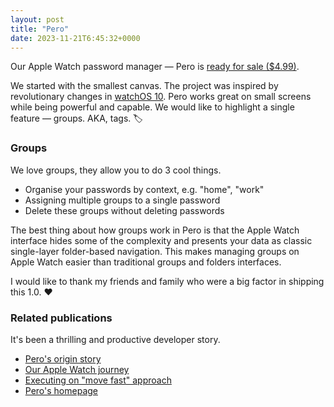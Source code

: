 ```yaml
---
layout: post
title: "Pero"
date: 2023-11-21T6:45:32+0000
---
```


Our Apple Watch password manager — Pero is [ready for sale ($4.99)](https://apps.apple.com/us/app/pero/id6452802397). 

We started with the smallest canvas. The project was inspired by revolutionary changes in [watchOS 10](https://www.apple.com/uk/watchos/watchos-10/). Pero works great on small screens while being powerful and capable. We would like to highlight a single feature — groups. AKA, tags. 🏷️

### Groups

We love groups, they allow you to do 3 cool things. 

- Organise your passwords by context, e.g. "home", "work"
- Assigning multiple groups to a single password
- Delete these groups without deleting passwords

The best thing about how groups work in Pero is that the Apple Watch interface hides some of the complexity and presents your data as classic single-layer folder-based navigation. This makes managing groups on Apple Watch easier than traditional groups and folders interfaces.

I would like to thank my friends and family who were a big factor in shipping this 1.0. ❤️

### Related publications

It's been a thrilling and productive developer story.

- [Pero's origin story](https://www.cocoaswitch.com/2023/11/08/peros-origin-story.html)
- [Our Apple Watch journey](https://www.cocoaswitch.com/2023/11/16/our-apple-watch.html)
- [Executing on "move fast" approach](https://www.cocoaswitch.com/2023/11/07/executing-on-move.html)
- [Pero's homepage](https://www.cocoa.productions/pero)
